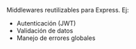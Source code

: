 Middlewares reutilizables para Express.
Ej:
- Autenticación (JWT)
- Validación de datos
- Manejo de errores globales
